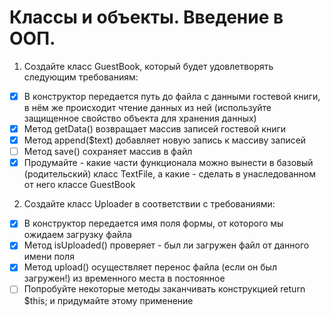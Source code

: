 **Классы и объекты. Введение в ООП.**
=================================

1. Создайте класс GuestBook, который будет удовлетворять следующим требованиям:
- [x] В конструктор передается путь до файла с данными гостевой книги, в нём же происходит чтение данных из ней (используйте защищенное свойство объекта для хранения данных)
- [x] Метод getData() возвращает массив записей гостевой книги
- [x] Метод append($text) добавляет новую запись к массиву записей
- [ ] Метод save() сохраняет массив в файл
- [x] Продумайте - какие части функционала можно вынести в базовый (родительский) класс TextFile, а какие - сделать в унаследованном от него классе GuestBook
2. Создайте класс Uploader в соответствии с требованиями:
- [x] В конструктор передается имя поля формы, от которого мы ожидаем загрузку файла
- [x] Метод isUploaded() проверяет - был ли загружен файл от данного имени поля
- [x] Метод upload() осуществляет перенос файла (если он был загружен!) из временного места в постоянное
- [ ] Попробуйте некоторые методы заканчивать конструкцией return $this; и придумайте этому применение
